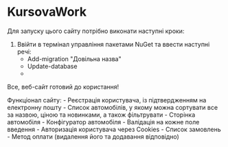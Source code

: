 # KursovaWork
Для запуску цього сайту потрібно виконати наступні кроки:

1. Ввійти в термінал управління пакетами NuGet та ввести наступні речі:
    - Add-migration "Довільна назва"
    - Update-database
    - 
Все, веб-сайт готовий до користання!

Функціонал сайту:
    - Реєстрація користувача, із підтвердженням на електронну пошту
    - Список автомобілів, у якому можна сортувати все за назвою, ціною та новинками, а також фільтрувати
    - Сторінка автомобіля
    - Конфігуратор автомобіля
    - Валідація на кожне поле введення
    - Авторизація користувача через Cookies
    - Список замовлень 
    - Метод оплати (видалення його та додавання відповідно)



